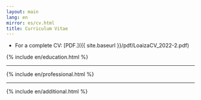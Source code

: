 ```yaml
---
layout: main
lang: en
mirror: es/cv.html
title: Curriculum Vitae
---
```


* For a complete CV: [PDF.]({{ site.baseurl }}/pdf/LoaizaCV_2022-2.pdf)

<div id="cv">

{% include en/education.html %}
<hr>
{% include en/professional.html %}
<hr>
{% include en/additional.html %}

</div>